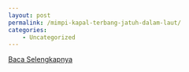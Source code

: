 ```yaml
---
layout: post
permalink: /mimpi-kapal-terbang-jatuh-dalam-laut/
categories:
    - Uncategorized
---
```


[Baca Selengkapnya](/10)